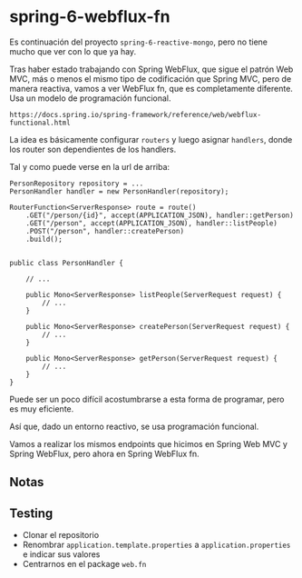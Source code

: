 # spring-6-webflux-fn

Es continuación del proyecto `spring-6-reactive-mongo`, pero no tiene mucho que ver con lo que ya hay.

Tras haber estado trabajando con Spring WebFlux, que sigue el patrón Web MVC, más o menos el mismo tipo de codificación que Spring MVC, pero de manera reactiva, vamos a ver WebFlux fn, que es completamente diferente. Usa un modelo de programación funcional.

`https://docs.spring.io/spring-framework/reference/web/webflux-functional.html`

La idea es básicamente configurar `routers` y luego asignar `handlers`, donde los router son dependientes de los handlers.

Tal y como puede verse en la url de arriba:

```
PersonRepository repository = ...
PersonHandler handler = new PersonHandler(repository);

RouterFunction<ServerResponse> route = route()
	.GET("/person/{id}", accept(APPLICATION_JSON), handler::getPerson)
	.GET("/person", accept(APPLICATION_JSON), handler::listPeople)
	.POST("/person", handler::createPerson)
	.build();


public class PersonHandler {

	// ...

	public Mono<ServerResponse> listPeople(ServerRequest request) {
		// ...
	}

	public Mono<ServerResponse> createPerson(ServerRequest request) {
		// ...
	}

	public Mono<ServerResponse> getPerson(ServerRequest request) {
		// ...
	}
}
```

Puede ser un poco difícil acostumbrarse a esta forma de programar, pero es muy eficiente.

Así que, dado un entorno reactivo, se usa programación funcional.

Vamos a realizar los mismos endpoints que hicimos en Spring Web MVC y Spring WebFlux, pero ahora en Spring WebFlux fn.

## Notas

## Testing

- Clonar el repositorio
- Renombrar `application.template.properties` a `application.properties` e indicar sus valores
- Centrarnos en el package `web.fn`